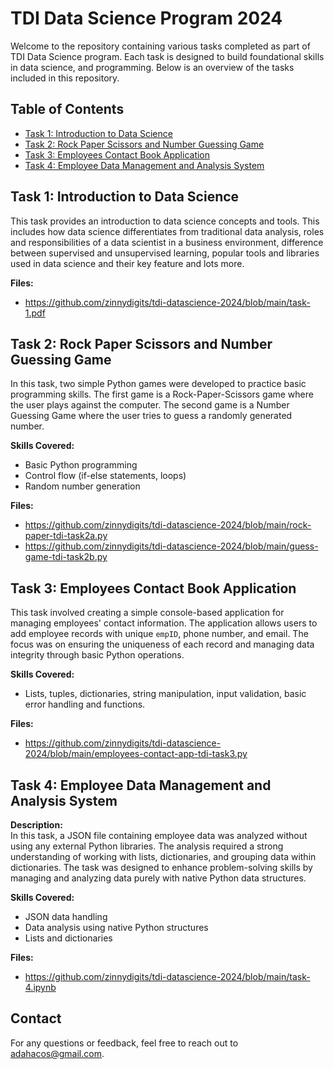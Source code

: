 # TDI Data Science Program 2024

Welcome to the repository containing various tasks completed as part of TDI Data Science program. Each task is designed to build foundational skills in data science, and programming. Below is an overview of the tasks included in this repository.

## Table of Contents
- [Task 1: Introduction to Data Science](#task-1-introduction-to-data-science)
- [Task 2: Rock Paper Scissors and Number Guessing Game](#task-2-rock-paper-scissors-and-number-guessing-game)
- [Task 3: Employees Contact Book Application](#task-3-employees-contact-book-application)
- [Task 4: Employee Data Management and Analysis System](#task-4-employee-data-management-and-analysis-system)

## Task 1: Introduction to Data Science

This task provides an introduction to data science concepts and tools. This includes how data science differentiates from traditional data analysis, roles and responsibilities of a data scientist in a business environment, difference between supervised and unsupervised learning, popular tools and libraries used in data science and their key feature and lots more.

**Files:**
- https://github.com/zinnydigits/tdi-datascience-2024/blob/main/task-1.pdf


## Task 2: Rock Paper Scissors and Number Guessing Game
 
In this task, two simple Python games were developed to practice basic programming skills. The first game is a Rock-Paper-Scissors game where the user plays against the computer. The second game is a Number Guessing Game where the user tries to guess a randomly generated number.

**Skills Covered:**
- Basic Python programming
- Control flow (if-else statements, loops)
- Random number generation

**Files:**
- https://github.com/zinnydigits/tdi-datascience-2024/blob/main/rock-paper-tdi-task2a.py
- https://github.com/zinnydigits/tdi-datascience-2024/blob/main/guess-game-tdi-task2b.py


## Task 3: Employees Contact Book Application

This task involved creating a simple console-based application for managing employees' contact information. The application allows users to add employee records with unique `empID`, phone number, and email. The focus was on ensuring the uniqueness of each record and managing data integrity through basic Python operations.

**Skills Covered:**
- Lists, tuples, dictionaries, string manipulation, input validation, basic error handling and functions.

**Files:**
- https://github.com/zinnydigits/tdi-datascience-2024/blob/main/employees-contact-app-tdi-task3.py

## Task 4: Employee Data Management and Analysis System
**Description:**  
In this task, a JSON file containing employee data was analyzed without using any external Python libraries. The analysis required a strong understanding of working with lists, dictionaries, and grouping data within dictionaries. The task was designed to enhance problem-solving skills by managing and analyzing data purely with native Python data structures.

**Skills Covered:**
- JSON data handling
- Data analysis using native Python structures
- Lists and dictionaries

**Files:**
- https://github.com/zinnydigits/tdi-datascience-2024/blob/main/task-4.ipynb


## Contact
For any questions or feedback, feel free to reach out to [adahacos@gmail.com](mailto:adahacos@gmail.com).
